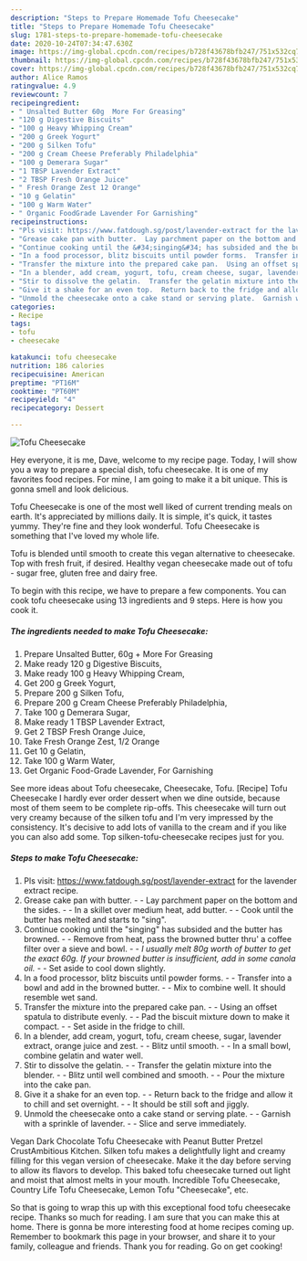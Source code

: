 ```yaml
---
description: "Steps to Prepare Homemade Tofu Cheesecake"
title: "Steps to Prepare Homemade Tofu Cheesecake"
slug: 1781-steps-to-prepare-homemade-tofu-cheesecake
date: 2020-10-24T07:34:47.630Z
image: https://img-global.cpcdn.com/recipes/b728f43678bfb247/751x532cq70/tofu-cheesecake-recipe-main-photo.jpg
thumbnail: https://img-global.cpcdn.com/recipes/b728f43678bfb247/751x532cq70/tofu-cheesecake-recipe-main-photo.jpg
cover: https://img-global.cpcdn.com/recipes/b728f43678bfb247/751x532cq70/tofu-cheesecake-recipe-main-photo.jpg
author: Alice Ramos
ratingvalue: 4.9
reviewcount: 7
recipeingredient:
- " Unsalted Butter 60g  More For Greasing"
- "120 g Digestive Biscuits"
- "100 g Heavy Whipping Cream"
- "200 g Greek Yogurt"
- "200 g Silken Tofu"
- "200 g Cream Cheese Preferably Philadelphia"
- "100 g Demerara Sugar"
- "1 TBSP Lavender Extract"
- "2 TBSP Fresh Orange Juice"
- " Fresh Orange Zest 12 Orange"
- "10 g Gelatin"
- "100 g Warm Water"
- " Organic FoodGrade Lavender For Garnishing"
recipeinstructions:
- "Pls visit: https://www.fatdough.sg/post/lavender-extract for the lavender extract recipe."
- "Grease cake pan with butter.  Lay parchment paper on the bottom and the sides.  In a skillet over medium heat, add butter.  Cook until the butter has melted and starts to &#34;sing&#34;."
- "Continue cooking until the &#34;singing&#34; has subsided and the butter has browned.  Remove from heat, pass the browned butter thru&#39; a coffee filter over a sieve and bowl.  *I usually melt 80g worth of butter to get the exact 60g. If your browned butter is insufficient, add in some canola oil.*  Set aside to cool down slightly."
- "In a food processor, blitz biscuits until powder forms.  Transfer into a bowl and add in the browned butter.  Mix to combine well. It should resemble wet sand."
- "Transfer the mixture into the prepared cake pan.  Using an offset spatula to distribute evenly.  Pad the biscuit mixture down to make it compact.  Set aside in the fridge to chill."
- "In a blender, add cream, yogurt, tofu, cream cheese, sugar, lavender extract, orange juice and zest.  Blitz until smooth.  In a small bowl, combine gelatin and water well."
- "Stir to dissolve the gelatin.  Transfer the gelatin mixture into the blender.  Blitz until well combined and smooth.  Pour the mixture into the cake pan."
- "Give it a shake for an even top.  Return back to the fridge and allow it to chill and set overnight.  It should be still soft and jiggly."
- "Unmold the cheesecake onto a cake stand or serving plate.  Garnish with a sprinkle of lavender.  Slice and serve immediately."
categories:
- Recipe
tags:
- tofu
- cheesecake

katakunci: tofu cheesecake 
nutrition: 186 calories
recipecuisine: American
preptime: "PT16M"
cooktime: "PT60M"
recipeyield: "4"
recipecategory: Dessert

---
```



![Tofu Cheesecake](https://img-global.cpcdn.com/recipes/b728f43678bfb247/751x532cq70/tofu-cheesecake-recipe-main-photo.jpg)

Hey everyone, it is me, Dave, welcome to my recipe page. Today, I will show you a way to prepare a special dish, tofu cheesecake. It is one of my favorites food recipes. For mine, I am going to make it a bit unique. This is gonna smell and look delicious.

Tofu Cheesecake is one of the most well liked of current trending meals on earth. It's appreciated by millions daily. It is simple, it's quick, it tastes yummy. They're fine and they look wonderful. Tofu Cheesecake is something that I've loved my whole life.

Tofu is blended until smooth to create this vegan alternative to cheesecake. Top with fresh fruit, if desired. Healthy vegan cheesecake made out of tofu - sugar free, gluten free and dairy free.


To begin with this recipe, we have to prepare a few components. You can cook tofu cheesecake using 13 ingredients and 9 steps. Here is how you cook it.

<!--inarticleads1-->

##### The ingredients needed to make Tofu Cheesecake:

1. Prepare  Unsalted Butter, 60g + More For Greasing
1. Make ready 120 g Digestive Biscuits,
1. Make ready 100 g Heavy Whipping Cream,
1. Get 200 g Greek Yogurt,
1. Prepare 200 g Silken Tofu,
1. Prepare 200 g Cream Cheese Preferably Philadelphia,
1. Take 100 g Demerara Sugar,
1. Make ready 1 TBSP Lavender Extract,
1. Get 2 TBSP Fresh Orange Juice,
1. Take  Fresh Orange Zest, 1/2 Orange
1. Get 10 g Gelatin,
1. Take 100 g Warm Water,
1. Get  Organic Food-Grade Lavender, For Garnishing


See more ideas about Tofu cheesecake, Cheesecake, Tofu. [Recipe] Tofu Cheesecake I hardly ever order dessert when we dine outside, because most of them seem to be complete rip-offs. This cheesecake will turn out very creamy because of the silken tofu and I&#39;m very impressed by the consistency. It&#39;s decisive to add lots of vanilla to the cream and if you like you can also add some. Top silken-tofu-cheesecake recipes just for you. 

<!--inarticleads2-->

##### Steps to make Tofu Cheesecake:

1. Pls visit: https://www.fatdough.sg/post/lavender-extract for the lavender extract recipe.
1. Grease cake pan with butter. -  - Lay parchment paper on the bottom and the sides. -  - In a skillet over medium heat, add butter. -  - Cook until the butter has melted and starts to &#34;sing&#34;.
1. Continue cooking until the &#34;singing&#34; has subsided and the butter has browned. -  - Remove from heat, pass the browned butter thru&#39; a coffee filter over a sieve and bowl. -  - *I usually melt 80g worth of butter to get the exact 60g. If your browned butter is insufficient, add in some canola oil.* -  - Set aside to cool down slightly.
1. In a food processor, blitz biscuits until powder forms. -  - Transfer into a bowl and add in the browned butter. -  - Mix to combine well. It should resemble wet sand.
1. Transfer the mixture into the prepared cake pan. -  - Using an offset spatula to distribute evenly. -  - Pad the biscuit mixture down to make it compact. -  - Set aside in the fridge to chill.
1. In a blender, add cream, yogurt, tofu, cream cheese, sugar, lavender extract, orange juice and zest. -  - Blitz until smooth. -  - In a small bowl, combine gelatin and water well.
1. Stir to dissolve the gelatin. -  - Transfer the gelatin mixture into the blender. -  - Blitz until well combined and smooth. -  - Pour the mixture into the cake pan.
1. Give it a shake for an even top. -  - Return back to the fridge and allow it to chill and set overnight. -  - It should be still soft and jiggly.
1. Unmold the cheesecake onto a cake stand or serving plate. -  - Garnish with a sprinkle of lavender. -  - Slice and serve immediately.


Vegan Dark Chocolate Tofu Cheesecake with Peanut Butter Pretzel CrustAmbitious Kitchen. Silken tofu makes a delightfully light and creamy filling for this vegan version of cheesecake. Make it the day before serving to allow its flavors to develop. This baked tofu cheesecake turned out light and moist that almost melts in your mouth. Incredible Tofu Cheesecake, Country Life Tofu Cheesecake, Lemon Tofu &#34;Cheesecake&#34;, etc. 

So that is going to wrap this up with this exceptional food tofu cheesecake recipe. Thanks so much for reading. I am sure that you can make this at home. There is gonna be more interesting food at home recipes coming up. Remember to bookmark this page in your browser, and share it to your family, colleague and friends. Thank you for reading. Go on get cooking!
